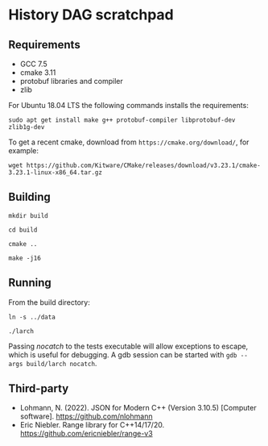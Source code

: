 # History DAG scratchpad

Requirements
------------

* GCC 7.5
* cmake 3.11
* protobuf libraries and compiler
* zlib

For Ubuntu 18.04 LTS the following commands installs the requirements:

`sudo apt get install make g++ protobuf-compiler libprotobuf-dev zlib1g-dev`

To get a recent cmake, download from `https://cmake.org/download/`, for example:

`wget https://github.com/Kitware/CMake/releases/download/v3.23.1/cmake-3.23.1-linux-x86_64.tar.gz`

Building
--------

`mkdir build`

`cd build`

`cmake ..`

`make -j16`

Running
-------

From the build directory:

`ln -s ../data`

`./larch`

Passing *nocatch* to the tests executable will allow exceptions to escape, which is useful for debugging. A gdb session can be started with `gdb --args build/larch nocatch`.

Third-party 
-----------

* Lohmann, N. (2022). JSON for Modern C++ (Version 3.10.5) [Computer software]. https://github.com/nlohmann
* Eric Niebler. Range library for C++14/17/20. https://github.com/ericniebler/range-v3
